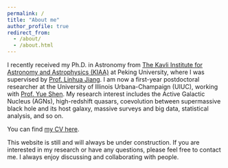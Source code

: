 ```yaml
---
permalink: /
title: "About me"
author_profile: true
redirect_from: 
  - /about/
  - /about.html
---
```

 
I recently received my Ph.D. in Astronomy from [The Kavli Institute for Astronomy and Astrophysics (KIAA)](https://kiaa.pku.edu.cn/index.htm) at Peking University, where I was supervised by [Prof. Linhua Jiang](http://kavli.pku.edu.cn/~jiang/index.html). I am now a first-year postdoctoral researcher at the University of Illinois Urbana-Champaign (UIUC), working with [Prof. Yue Shen](http://quasar.astro.illinois.edu/). My research interest includes the Active Galactic Nucleus (AGNs), high-redshift quasars, coevolution between supermassive black hole and its host galaxy, massive surveys and big data, statistical analysis, and so on. 

You can find [my CV here](../assets/cv_pzw.pdf).

This website is still and will always be under construction. If you are interested in my research or have any questions, please feel free to contact me. I always enjoy discussing and collaborating with people.



